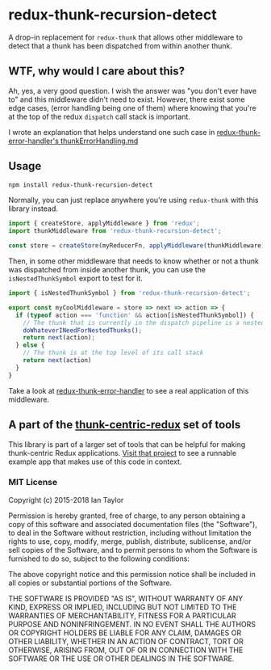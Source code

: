 # redux-thunk-recursion-detect
A drop-in replacement for `redux-thunk` that allows other middleware to detect that a thunk has been dispatched from within another thunk.

## WTF, why would I care about this?
Ah, yes, a very good question.  I wish the answer was "you don't ever have to" and this middleware didn't need to exist.  However, there exist some edge cases, (error handling being one of them) where knowing that you're at the top of the redux `dispatch` call stack is important.

I wrote an explanation that helps understand one such case in [redux-thunk-error-handler's thunkErrorHandling.md](//github.com/itaylor/thunk-centric-redux/blob/master/packages/redux-thunk-error-handler/thunkErrorHandling.md)


## Usage

```bash
npm install redux-thunk-recursion-detect
```

Normally, you can just replace anywhere you're using `redux-thunk` with this library instead.

```js
import { createStore, applyMiddleware } from 'redux';
import thunkMiddleware from 'redux-thunk-recursion-detect';

const store = createStore(myReducerFn, applyMiddleware(thunkMiddleware));
```

Then, in some other middleware that needs to know whether or not a thunk was dispatched from inside another thunk, you can use the `isNestedThunkSymbol` export to test for it.

```js
import { isNestedThunkSymbol } from 'redux-thunk-recursion-detect';

export const myCoolMiddleware = store => next => action => {
  if (typeof action === 'function' && action[isNestedThunkSymbol]) {
    // The thunk that is currently in the dispatch pipeline is a nested thunk.
    doWhateverINeedForNestedThunks();
    return next(action);
  } else {
    // The thunk is at the top level of its call stack
    return next(action)
  }
}
```

Take a look at [redux-thunk-error-handler](//github.com/itaylor/thunk-centric-redux/blob/master/packages/redux-thunk-error-handler/) to see a real application of this middleware.

## A part of the [thunk-centric-redux](//github.com/itaylor/thunk-centric-redux) set of tools
This library is part of a larger set of tools that can be helpful for making thunk-centric Redux applications.  [Visit that project](//github.com/itaylor/thunk-centric-redux) to see a runnable example app that makes use of this code in context.

### MIT License
Copyright (c) 2015-2018 Ian Taylor

Permission is hereby granted, free of charge, to any person obtaining a copy of this software and associated documentation files (the "Software"), to deal in the Software without restriction, including without limitation the rights to use, copy, modify, merge, publish, distribute, sublicense, and/or sell copies of the Software, and to permit persons to whom the Software is furnished to do so, subject to the following conditions:

The above copyright notice and this permission notice shall be included in all copies or substantial portions of the Software.

THE SOFTWARE IS PROVIDED "AS IS", WITHOUT WARRANTY OF ANY KIND, EXPRESS OR IMPLIED, INCLUDING BUT NOT LIMITED TO THE WARRANTIES OF MERCHANTABILITY, FITNESS FOR A PARTICULAR PURPOSE AND NONINFRINGEMENT. IN NO EVENT SHALL THE AUTHORS OR COPYRIGHT HOLDERS BE LIABLE FOR ANY CLAIM, DAMAGES OR OTHER LIABILITY, WHETHER IN AN ACTION OF CONTRACT, TORT OR OTHERWISE, ARISING FROM, OUT OF OR IN CONNECTION WITH THE SOFTWARE OR THE USE OR OTHER DEALINGS IN THE SOFTWARE.
